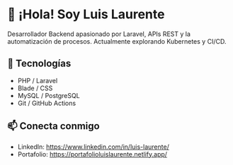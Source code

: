 # 👋 ¡Hola! Soy Luis Laurente

Desarrollador Backend apasionado por Laravel, APIs REST y la automatización de procesos. Actualmente explorando Kubernetes y CI/CD.

## 🚀 Tecnologías

- PHP / Laravel
- Blade / CSS
- MySQL / PostgreSQL
- Git / GitHub Actions

## 📫 Conecta conmigo

- LinkedIn: https://www.linkedin.com/in/luis-laurente/
- Portafolio: https://portafolioluislaurente.netlify.app/

